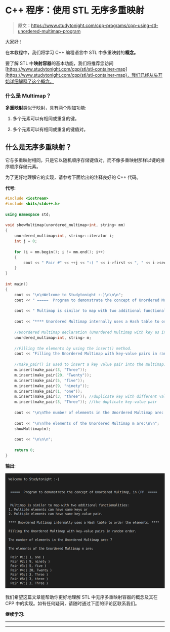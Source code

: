 # C++ 程序：使用 STL 无序多重映射

> 原文：<https://www.studytonight.com/cpp-programs/cpp-using-stl-unordered-multimap-program>

大家好！

在本教程中，我们将学习 C++ 编程语言中 STL 中多重映射的**概念。**

要了解 STL 中**映射容器**的基本功能，我们将推荐您访问[https://www.studytonight.com/cpp/stl/stl-container-map](https://www.studytonight.com/cpp/stl/stl-container-map)，我们已经从头开始详细解释了这个概念。

### 什么是 Multimap？

**多重映射**类似于映射，具有两个附加功能:

1.  多个元素可以有相同或重复的键。

2.  多个元素可以有相同或重复的键值对。

## 什么是无序多重映射？

它与多重映射相同，只是它以随机顺序存储键值对，而不像多重映射那样以键的排序顺序存储元素。

为了更好地理解它的实现，请参考下面给出的注释良好的 C++ 代码。

**代号:**

```cpp
#include <iostream>
#include <bits/stdc++.h>

using namespace std;

void showMultimap(unordered_multimap<int, string> mm)
{
    unordered_multimap<int, string>::iterator i;
    int j = 0;

    for (i = mm.begin(); i != mm.end(); i++)
    {
        cout << " Pair #" << ++j << ":( " << i->first << ", " << i->second << " )\n";
    }
}

int main()
{
    cout << "\n\nWelcome to Studytonight :-)\n\n\n";
    cout << " =====  Program to demonstrate the concept of Unordered Multimap, in CPP  ===== \n\n\n";

    cout << " Multimap is similar to map with two additional functionalities: \n1\. Multiple elements can have same keys or \n2\. Multiple elements can have same key-value pair.\n\n";

    cout << "**** Unordered Multimap internally uses a Hash table to order the elements. ****\n\n";

    //Unordered Multimap declaration (Unordered Multimap with key as integer and value as string)
    unordered_multimap<int, string> m;

    //Filling the elements by using the insert() method.
    cout << "Filling the Unordered Multimap with key-value pairs in random order."; //Unordered Multimap stores them in random order

    //make_pair() is used to insert a key value pair into the multimap: similar to map[key]=value format
    m.insert(make_pair(3, "Three"));
    m.insert(make_pair(20, "Twenty"));
    m.insert(make_pair(5, "five"));
    m.insert(make_pair(9, "ninety"));
    m.insert(make_pair(1, "one"));
    m.insert(make_pair(3, "three")); //duplicate key with different value
    m.insert(make_pair(3, "Three")); //the duplicate key-value pair

    cout << "\n\nThe number of elements in the Unordered Multimap are: " << m.size();

    cout << "\n\nThe elements of the Unordered Multimap m are:\n\n";
    showMultimap(m);

    cout << "\n\n\n";

    return 0;
} 
```

**输出:**

![C++ unordered Multimap](img/c04d125c90b787531a601334fd92edff.png)

我们希望这篇文章能帮助你更好地理解 STL 中无序多重映射容器的概念及其在 CPP 中的实现。如有任何疑问，请随时通过下面的评论区联系我们。

**继续学习:**

* * *

* * *